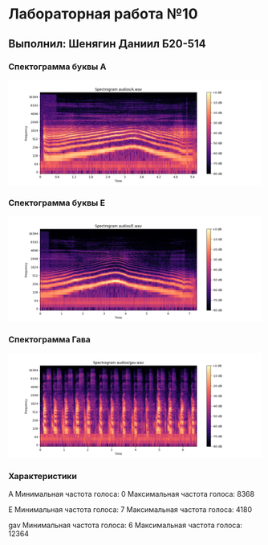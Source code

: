 # Лабораторная работа №10
## Выполнил: Шенягин Даниил Б20-514

### Спектограмма буквы А

![Alt text](spectrograms/spectrogram_A.png)

### Спектограмма буквы E

![Alt text](spectrograms/spectrogram_E.png)

### Спектограмма Гава

![Alt text](spectrograms/spectrogram_gav.png)

### Характеристики
A
Минимальная частота голоса: 0
Максимальная частота голоса: 8368

E
Минимальная частота голоса: 7
Максимальная частота голоса: 4180

gav
Минимальная частота голоса: 6
Максимальная частота голоса: 12364
